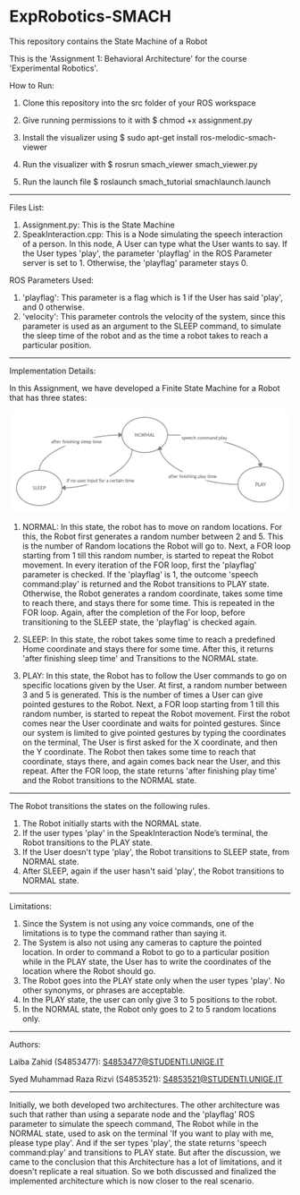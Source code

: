 # ExpRobotics-SMACH
This repository contains the State Machine of a Robot

This is the 'Assignment 1: Behavioral Architecture' for the course 'Experimental Robotics'.

How to Run:

1. Clone this repository into the src folder of your ROS workspace

2. Give running permissions to it with
	$ chmod +x assignment.py

3. Install the visualizer using
   	$ sudo apt-get install ros-melodic-smach-viewer

4. Run the visualizer with
        $ rosrun smach_viewer smach_viewer.py

4. Run the launch file
	$ roslaunch smach_tutorial smachlaunch.launch

**************************

Files List:

1. Assignment.py: This is the State Machine
2. SpeakInteraction.cpp: This is a Node simulating the speech interaction of a person.
In this node, A User can type what the User wants to say. If the User types 'play', the parameter 'playflag' in the ROS Parameter server is set to 1.
	Otherwise, the 'playflag' parameter stays 0.

ROS Parameters Used:
1. 'playflag': This parameter is a flag which is 1 if the User has said 'play', and 0 otherwise.
2. 'velocity': This parameter controls the velocity of the system, since this parameter is used as an argument to the SLEEP command, to simulate the sleep time of the robot and as the time a robot takes to reach a particular position.

**************************

Implementation Details:

In this Assignment, we have developed a Finite State Machine for a Robot that has three states:

![alt text](https://github.com/SMRazaRizvi96/ExpRobotics-SMACH/blob/main/statemachine.png?raw=true)

1. NORMAL:
	In this state, the robot has to move on random locations.
	For this, the Robot first generates a random number between 2 and 5.
	This is the number of Random locations the Robot will go to.
Next, a FOR loop starting from 1 till this random number, is started to repeat the Robot movement.
	In every iteration of the FOR loop, first the 'playflag' parameter is checked.
	If the 'playflag' is 1, the outcome 'speech command:play' is returned and the Robot transitions to PLAY state.
	Otherwise, the Robot generates a random coordinate, takes some time to reach there, and stays there for some time.
	This is repeated in the FOR loop.
	Again, after the completion of the For loop, before transitioning to the SLEEP state,
	the 'playflag' is checked again.


2. SLEEP:
	In this state, the robot takes some time to reach a predefined Home coordinate and stays there for some time.
	After this, it returns 'after finishing sleep time' and Transitions to the NORMAL state.


3. PLAY:
	In this state, the Robot has to follow the User commands to go on specific locations given by the User.
	At first, a random number between 3 and 5 is generated. This is the number of times a User can give pointed gestures to the Robot.
	Next, a FOR loop starting from 1 till this random number, is started to repeat the Robot movement.
	First the robot comes near the User coordinate and waits for pointed gestures.
	Since our system is limited to give pointed gestures by typing the coordinates on the terminal,
	The User is first asked for the X coordinate, and then the Y coordinate.
	The Robot then takes some time to reach that coordinate, stays there, and again comes back near the User, and this repeat.
	After the FOR loop, the state returns 'after finishing play time' and the Robot transitions to the NORMAL state.
	
**************************

The Robot transitions the states on the following rules.

1. The Robot initially starts with the NORMAL state.
2. If the user types 'play' in the SpeakInteraction Node’s terminal, the Robot transitions to the PLAY state.
3. If the User doesn't type 'play', the Robot transitions to SLEEP state, from NORMAL state.
4. After SLEEP, again if the user hasn't said 'play', the Robot transitions to NORMAL state.

**************************

Limitations:

1. Since the System is not using any voice commands, one of the limitations is to type the command rather than saying it.
2. The System is also not using any cameras to capture the pointed location.
In order to command a Robot to go to a particular position while in the PLAY state,
the User has to write the coordinates of the location where the Robot should go.
3. The Robot goes into the PLAY state only when the user types 'play'. No other synonyms, or phrases are acceptable.
4. In the PLAY state, the user can only give 3 to 5 positions to the robot.
5. In the NORMAL state, the Robot only goes to 2 to 5 random locations only.

**************************

Authors:

Laiba Zahid (S4853477): S4853477@STUDENTI.UNIGE.IT

Syed Muhammad Raza Rizvi (S4853521): S4853521@STUDENTI.UNIGE.IT

**************************

Initially, we both developed two architectures.
The other architecture was such that rather than using a separate node and the 'playflag' ROS parameter to simulate the speech command,
The Robot while in the NORMAL state, used to ask on the terminal 'If you want to play with me, please type play'.
And if the ser types 'play', the state returns 'speech command:play' and transitions to PLAY state.
But after the discussion, we came to the conclusion that this Architecture has a lot of limitations,
and it doesn't replicate a real situation. So we both discussed and finalized the implemented architecture which is now closer
to the real scenario.
